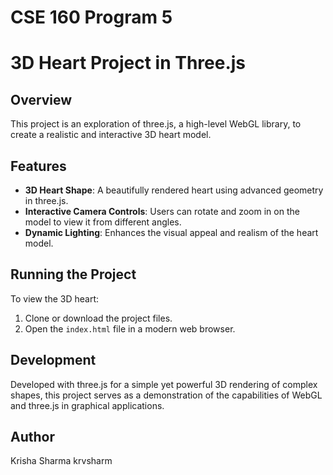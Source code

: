 # CSE 160 Program 5 
# 3D Heart Project in Three.js

## Overview
This project is an exploration of three.js, a high-level WebGL library, to create a realistic and interactive 3D heart model.

## Features
- **3D Heart Shape**: A beautifully rendered heart using advanced geometry in three.js.
- **Interactive Camera Controls**: Users can rotate and zoom in on the model to view it from different angles.
- **Dynamic Lighting**: Enhances the visual appeal and realism of the heart model.

## Running the Project
To view the 3D heart:
1. Clone or download the project files.
2. Open the `index.html` file in a modern web browser.

## Development
Developed with three.js for a simple yet powerful 3D rendering of complex shapes, this project serves as a demonstration of the capabilities of WebGL and three.js in graphical applications.

## Author
Krisha Sharma 
krvsharm
